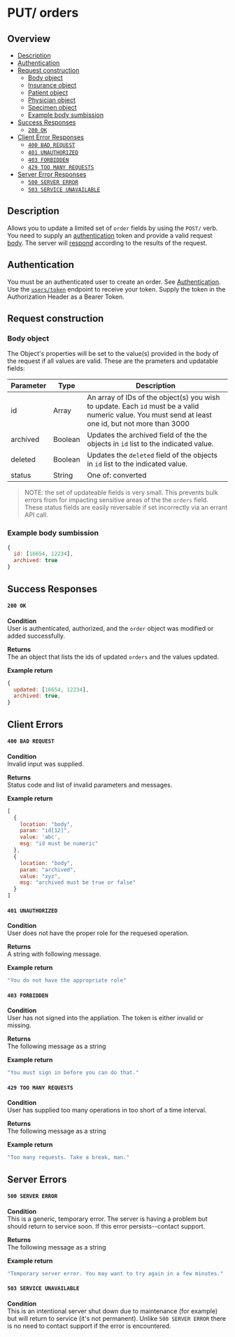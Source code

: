 # PUT/ orders


## Overview

- [Description](#description)
- [Authentication](#authentication)
- [Request construction](#request-construction)
  - [Body object](#body-object)
  - [Insurance object](#insurance-object)
  - [Patient object](#patient-object)
  - [Physician object](#physician-object)
  - [Specimen object](#specimen-object)
  - [Example body sumbission](#example-body-submission)
- [Success Responses](#success)
  - [`200 OK`](#201-created)
- [Client Error Responses](#client-errors-responses)
  - [`400 BAD REQUEST`](#400-bad-request)
  - [`401 UNAUTHORIZED`](#401-unauthorized)
  - [`403 FORBIDDEN`](#403-forbidden)
  - [`429 TOO MANY REQUESTS`](#429-too-many-requests)
- [Server Error Responses](#server-error-responses)
  - [`500 SERVER ERROR`](#500-server-error)
  - [`503 SERVICE UNAVAILABLE`](#503-service-unavailable)


## Description

Allows you to update a limited set of `order` fields by using the `POST/` verb.
You need to supply an [authentication](#authentication) token and provide a
valid request [body](#body-parameters). The server will [respond](#success-responses)
according to the results of the request.

## Authentication

You must be an authenticated user to create an order. See [Authentication](../../../authentication/README.md).
Use the [`users/token`](../../users/get/token.md) endpoint to receive your token.
Supply the token in the Authorization Header as a Bearer Token.


## Request construction

### Body object

The Object's properties will be set to the value(s) provided in the body of the request
if all values are valid. These are the prameters and updatable fields:

| Parameter                  | Type        | Description                        |
|----------------------------|-------------|------------------------------------|
| id                         | Array       | An array of IDs of the object(s) you wish to update. Each `id` must be a valid numeric value. You must send at least one id, but not more than 3000 |
| archived                   | Boolean     | Updates the archived field of the the objects in `id` list to the indicated value. |
| deleted                    | Boolean     | Updates the `deleted` field of the objects in `id` list to the indicated value. |
| status                     | String      | One of: converted|pending |

> NOTE: the set of updateable fields is very small. This prevents bulk errors from
  for impacting sensitive areas of the the `orders` field. These status fields are
  easily reversable if set incorrectly via an errant API call.

### Example body sumbission

``` Javascript
{
  id: [16654, 12234],
  archived: true
}
```

## Success Responses

#### `200 OK`

**Condition** \
User is authenticated, authorized, and the `order` object was modified or added
successfully.

**Returns** \
The an object that lists the ids of updated `orders` and the values updated.

**Example return**
``` Javascript
{
  updated: [16654, 12234],
  archived: true,
}
```

## Client Errors

#### `400 BAD REQUEST`

**Condition** \
Invalid input was supplied.

**Returns** \
Status code and list of invalid parameters and messages.

**Example return**
``` Javascript
[
  {
    location: "body",
    param: "id[12]",
    value: 'abc',
    msg: "id must be numeric"
  },
  {
    location: "body",
    param: "archived",
    value: "xyz",
    msg: "archived must be true or false"
  }
]
```

#### `401 UNAUTHORIZED`
**Condition** \
User does not have the proper role for the requesed operation.

**Returns** \
A string with following message.

**Example return**
``` Javascript
"You do not have the appropriate role"
```

#### `403 FORBIDDEN`
**Condition** \
User has not signed into the appliation. The token is either invalid
or missing.

**Returns** \
The following message as a string

**Example return**
``` Javascript
"You must sign in before you can do that."
```

#### `429 TOO MANY REQUESTS`
**Condition** \
User has supplied too many operations in too short of a time interval.

**Returns** \
The following message as a string

**Example return**
``` Javascript
"Too many requests. Take a break, man."
```


## Server Errors


#### `500 SERVER ERROR`
**Condition** \
This is a generic, temporary error. The server is having a problem
but should return to service soon. If this error persists--contact support.

**Returns** \
The following message as a string

**Example return**
``` Javascript
"Temporary server error. You may want to try again in a few minutes."
```

#### `503 SERVICE UNAVAILABLE`
**Condition** \
This is an intentional server shut down due to maintenance
(for example) but will return to service (it's not permanent). Unlike
`500 SERVER ERROR` there is no need to contact support if the error is encountered.

